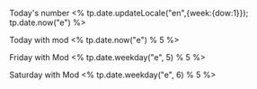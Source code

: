 Today's number
<% tp.date.updateLocale("en",{week:{dow:1}}); tp.date.now("e") %>

Today with mod
<% tp.date.now("e") % 5 %>

Friday with Mod
<% tp.date.weekday("e", 5) % 5 %>

Saturday with Mod
<% tp.date.weekday("e", 6) % 5 %>